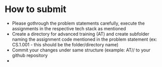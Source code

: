 # How to submit
* Please gothrough the problem statements carefully, execute the assignments in the respective tech stack as mentioned
* Create a directory for advanced training (AT) and create subfolder naming the assignment code mentioned in the problem statement (ex: CS.1.001 - this should be the folder/directory name)
* Commit your changes under same structure (example: AT/<AssignmentCode>/<your assignment files> to your github repository
* 
